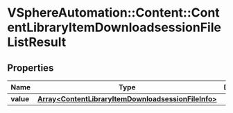 # VSphereAutomation::Content::ContentLibraryItemDownloadsessionFileListResult

## Properties
Name | Type | Description | Notes
------------ | ------------- | ------------- | -------------
**value** | [**Array&lt;ContentLibraryItemDownloadsessionFileInfo&gt;**](ContentLibraryItemDownloadsessionFileInfo.md) |  | 


